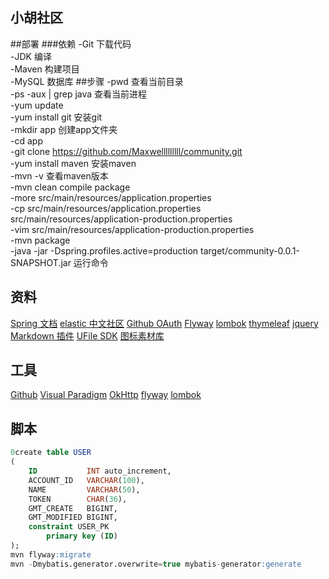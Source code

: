 ## 小胡社区

##部署
###依赖
-Git  下载代码 \
-JDK  编译 \
-Maven  构建项目 \
-MySQL  数据库
##步骤
-pwd 查看当前目录 \
-ps -aux | grep java 查看当前进程 \
-yum update\
-yum install git 安装git\
-mkdir app 创建app文件夹\
-cd app\
-git clone https://github.com/Maxwelllllllll/community.git \
-yum install maven 安装maven \
-mvn -v 查看maven版本 \
-mvn clean compile package \
-more src/main/resources/application.properties \
-cp src/main/resources/application.properties src/main/resources/application-production.properties\
-vim src/main/resources/application-production.properties \
-mvn package \
-java -jar -Dspring.profiles.active=production target/community-0.0.1-SNAPSHOT.jar 运行命令

## 资料
[Spring 文档](https://spring.io/guides)
[elastic 中文社区](https://elasticsearch.cn/explore)
[Github OAuth](https://docs.github.com/en/developers/apps/building-oauth-apps)
[Flyway](https://flywaydb.org/documentation/getstarted/firststeps/maven)
[lombok](https://projectlombok.org/)
[thymeleaf](https://www.thymeleaf.org/doc/tutorials/3.0/usingthymeleaf.html#difference-between-thinsert-and-threplace-and-thinclude)
[jquery](https://jquery.com/download/)
[Markdown 插件](https://pandao.github.io/editor.md/)
[UFile SDK](https://github.com/ucloud/ufile-sdk-java)
[图标素材库](https://www.iconfont.cn/)
## 工具
[Github](https://github.com/)
[Visual Paradigm](https://www.visual-paradigm.com/cn/)
[OkHttp](https://square.github.io/okhttp/)
[flyway](https://flywaydb.org/documentation/getstarted/firststeps/maven)
[lombok](https://projectlombok.org/setup/maven)
## 脚本
```sql
0create table USER
(
    ID           INT auto_increment,
    ACCOUNT_ID   VARCHAR(100),
    NAME         VARCHAR(50),
    TOKEN        CHAR(36),
    GMT_CREATE   BIGINT,
    GMT_MODIFIED BIGINT,
    constraint USER_PK
        primary key (ID)
);
mvn flyway:migrate
mvn -Dmybatis.generator.overwrite=true mybatis-generator:generate
```